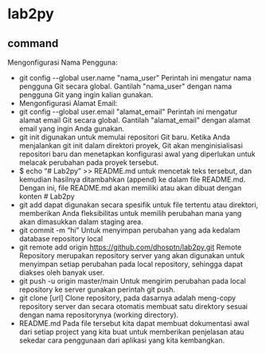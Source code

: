 # lab2py
## command 
Mengonfigurasi Nama Pengguna:
 - git config --global user.name "nama_user" Perintah ini mengatur nama pengguna Git secara global. Gantilah "nama_user" dengan nama pengguna Git yang ingin kalian gunakan.
 - Mengonfigurasi Alamat Email:
 - git config --global user.email "alamat_email" Perintah ini mengatur alamat email Git secara global. Gantilah "alamat_email" dengan alamat email yang ingin Anda gunakan.
 - git init  digunakan untuk memulai repositori Git baru. Ketika Anda menjalankan git init dalam direktori proyek, Git akan menginisialisasi repositori baru dan menetapkan 
   konfigurasi awal yang diperlukan untuk melacak perubahan pada proyek tersebut.
 - $ echo “# Lab2py” >> README.md untuk mencetak teks tersebut, dan kemudian hasilnya ditambahkan (append) ke dalam file README.md. Dengan ini, file README.md akan memiliki 
   atau akan dibuat dengan konten # Lab2py
 - git add dapat digunakan secara spesifik untuk file tertentu atau direktori, memberikan Anda fleksibilitas untuk memilih perubahan mana yang akan dimasukkan dalam staging 
  area.
 - git commit -m “hi” Untuk menyimpan perubahan yang ada kedalam database repository local
 - git remote add origin https://github.com/dhosptn/lab2py.git Remote Repository merupakan repository server yang akan digunakan untuk menyimpan setiap perubahan pada 
   local repository, sehingga dapat diakses oleh banyak user.
 - git push -u origin master/main Untuk mengirim perubahan pada local repository ke server gunakan perintah git push.
 - git clone [url] Clone repository, pada dasarnya adalah meng-copy repository server dan secara otomatis membuat satu direktory sesuai dengan nama repositorynya (working 
   directory).
 - README.md Pada file tersebut kita dapat membuat dokumentasi awal dari setiap project yang kita buat untuk memberikan penjelasan atau sekedar cara penggunaan dari 
   aplikasi yang kita kembangkan.
